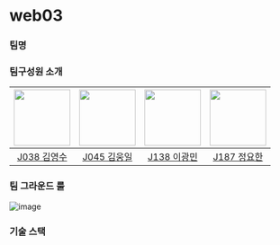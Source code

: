 # web03

### 팀명

### 팀구성원 소개
|[<img src="https://github.com/0xsuky.png" width="100px">](https://github.com/0xsuky)|[<img src="https://github.com/wil953742.png" width="100px">](https://github.com/wil953742)|[<img src="https://github.com/LeeKwang-min.png" width="100px">](https://github.com/LeeKwang-min)|[<img src="https://github.com/ingyeoking13.png" width="100px">](https://github.com/ingyeoking13)|
|:---:|:---:|:---:|:---:|
|[J038 김영수](https://github.com/0xsuky) | [J045 김웅일](https://github.com/wil953742) | [J138 이광민](https://github.com/LeeKwang-min) | [J187 정요한](https://github.com/ingyeoking13)

### 팀 그라운드 룰 

![image](https://user-images.githubusercontent.com/18030634/139003208-13e74e9b-e67a-4251-8be2-1d68877808c6.png)

### 기술 스택
